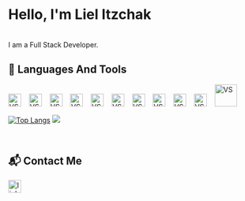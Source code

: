 # Hello, I'm Liel Itzchak
<br> I am a Full Stack Developer.
## 🔨 Languages And Tools
<div align="left">
 <img alt="VS" width="26px" src="https://cdn-icons-png.flaticon.com/512/174/174854.png" />&nbsp;&nbsp;&nbsp;
 <img alt="VS" width="26px" src="https://cdn-icons-png.flaticon.com/512/732/732190.png" />&nbsp;&nbsp;&nbsp;
 <img alt="VS" width="26px" src="https://cdn-icons-png.flaticon.com/512/919/919831.png" />&nbsp;&nbsp;&nbsp;
 <img alt="VS" width="26px" src="https://did.li/HzJNf" />&nbsp;&nbsp;&nbsp;
 <img alt="VS" width="26px" src="https://upload.wikimedia.org/wikipedia/commons/thumb/3/3f/Git_icon.svg/146px-Git_icon.svg.png" />&nbsp;&nbsp;&nbsp;
 <img alt="VS" width="26px" src="https://did.li/fWD5q" />&nbsp;&nbsp;&nbsp;
 <img alt="VS" width="26px" src="https://cdn-icons-png.flaticon.com/512/6132/6132221.png" />&nbsp;&nbsp;&nbsp;
 <img alt="VS" width="26px" src="https://cdn.icon-icons.com/icons2/195/PNG/256/Visual_Studio_23517.png" />&nbsp;&nbsp;&nbsp;
 <img alt="VS" width="26px" src="https://img.icons8.com/color/344/visual-studio-code-2019.png" />&nbsp;&nbsp;&nbsp;
 <img alt="VS" width="26px" src="https://cdn-icons-png.flaticon.com/512/919/919836.png" />&nbsp;&nbsp;&nbsp;
 <img alt="VS" width="45px" src="https://www.scientiamobile.com/wp-content/uploads/2019/12/dotnet_logo.png" />&nbsp;&nbsp;&nbsp;

 <br>

 
 [![Top Langs](https://github-readme-stats.vercel.app/api/top-langs/?username=lielitzchak&langs_count=6)](https://github.com/anuraghazra/github-readme-stats)&nbsp;<img src="https://github-readme-stats.vercel.app/api?username=lielitzchak&theme=defult&show_icons=true&count_private=false">

<br>


 
 

 
 
 

## 📬 Contact Me
<a href="https://www.linkedin.com/in/lielitzchak/"> <img alt="linkedin" width="26px" src="https://raw.github.com/LielAmar/Portfolio/master/public/svgs/linkedin_colored.svg"/></a>
